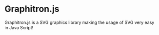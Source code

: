 # Graphitron.js
Graphitron.js is a SVG graphics library making the usage of SVG very easy in Java Script!
